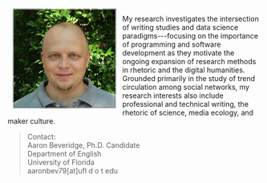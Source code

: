 <img src="./images/headshot1_medium.jpg" align="left" style="display:inline;margin:2px 12px 0px 10px;"/>

My research investigates the intersection of writing studies and data science paradigms---focusing on the importance of programming and software development as they motivate the ongoing expansion of research methods in rhetoric and the digital humanities. Grounded primarily in the study of trend circulation among social networks, my research interests also include professional and technical writing, the rhetoric of science, media ecology, and maker culture.


> Contact:  
> Aaron Beveridge, Ph.D. Candidate  
> Department of English  
> University of Florida  
> aaronbev79[at]ufl d o t edu
